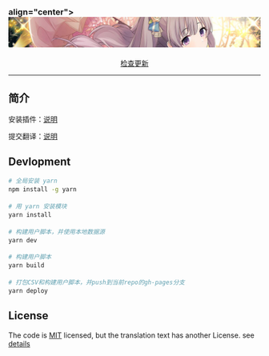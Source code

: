 <h3> align="center">
  <a href="https://biuuu.github.io/ShinyColors/ShinyColors.user.js">
    <img src="data/image/banner.jpg" alt="偶像大师ShinyColors汉化">
  </a>
</h3>
<p align="center" >
<a href="https://biuuu.github.io/ShinyColors/ShinyColors.user.js">
检查更新
</a>
</p>

---

## 简介
安装插件：[说明](https://github.com/biuuu/ShinyColors/blob/master/src/README.md)

提交翻译：[说明](https://github.com/ShinyGroup/ShinyColors/tree/master/data)

## Devlopment

```bash
# 全局安装 yarn
npm install -g yarn

# 用 yarn 安装模块
yarn install

# 构建用户脚本，并使用本地数据源
yarn dev

# 构建用户脚本
yarn build

# 打包CSV和构建用户脚本，并push到当前repo的gh-pages分支
yarn deploy
```

## License
The code is [MIT](https://github.com/biuuu/ShinyColors/blob/master/LICENSE) licensed,
but the translation text has another License. see [details](https://github.com/biuuu/ShinyColors/tree/master/data)
